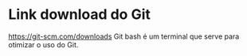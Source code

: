 # Link download do Git
https://git-scm.com/downloads
Git bash é um terminal que serve para otimizar o uso do Git.
